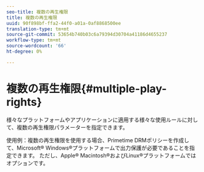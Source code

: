 ```yaml
---
seo-title: 複数の再生権限
title: 複数の再生権限
uuid: 90f898bf-ffa2-44f0-a01a-0af8868500ee
translation-type: tm+mt
source-git-commit: 53654b740b03c6a79394d30704a41186d4655237
workflow-type: tm+mt
source-wordcount: '66'
ht-degree: 0%

---
```



# 複数の再生権限{#multiple-play-rights}

様々なプラットフォームやアプリケーションに適用する様々な使用ルールに対して、複数の再生権限パラメーターを指定できます。

使用例：複数の再生権限を使用する場合、Primetime DRMポリシーを作成して、Microsoft® Windows®プラットフォームで出力保護が必要であることを指定できます。 ただし、Apple® Macintosh®およびLinux®プラットフォームではオプションです。
